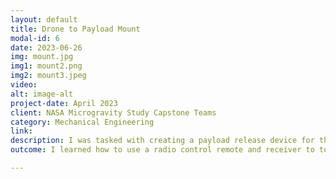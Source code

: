 ```yaml
---
layout: default
title: Drone to Payload Mount
modal-id: 6
date: 2023-06-26
img: mount.jpg
img1: mount2.png
img2: mount3.jpeg
video: 
alt: image-alt
project-date: April 2023
client: NASA Microgravity Study Capstone Teams
category: Mechanical Engineering
link:
description: I was tasked with creating a payload release device for the NASA Microgravity Study Capstone project. I communicated with the drone rental company, the drone manufacturer, and other colleges participating in the competition to create a device that fit everyone's needs. 
outcome: I learned how to use a radio control remote and receiver to toggle parabolic release switches and successfully dropped all payloads without issue. The device worked so well; it will continue to be used for the following years.  

---
```

